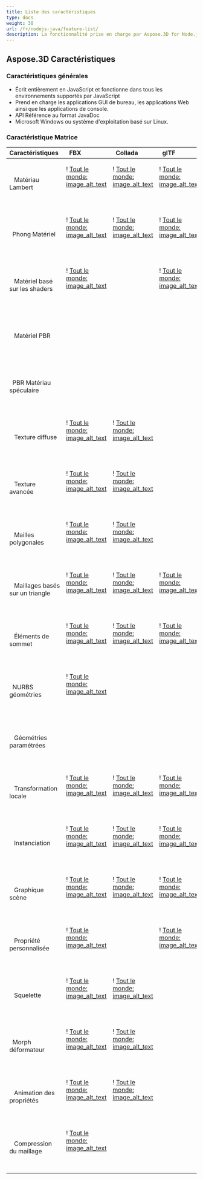```yaml
---
title: Liste des caractéristiques
type: docs
weight: 30
url: /fr/nodejs-java/feature-list/
description: La fonctionnalité prise en charge par Aspose.3D for Node.js via Java
---
```

##  **Aspose.3D Caractéristiques**
###  **Caractéristiques générales**
- Écrit entièrement en JavaScript et fonctionne dans tous les environnements supportés par JavaScript
- Prend en charge les applications GUI de bureau, les applications Web ainsi que les applications de console.
- API Référence au format JavaDoc
- Microsoft Windows ou système d'exploitation basé sur Linux.
###  **Caractéristique Matrice**

|**Caractéristiques** |` `FBX|` `Collada|` `glTF|` `glTF 2.0|` `U3D|` `PDF|` `STL|` `OBJ|` `PLY|` `3DS|` `ASE|` `X|` `3MF|` `RVM|` `Draco|
| :- | :- | :- | :- | :- | :- | :- | :- | :- | :- | :- | :- | :- | :- | :- | :- |
|` ` Matériau Lambert|<p>! [Tout le monde: image_alt_text](accept.png)</p><p> </p>|<p>! [Tout le monde: image_alt_text](accept.png)</p><p> </p>|<p>! [Tout le monde: image_alt_text](accept.png)</p><p> </p>| |<p>! [Tout le monde: image_alt_text](accept.png)</p><p> </p>|<p>! [Tout le monde: image_alt_text](accept.png)</p><p> </p>| |<p>! [Tout le monde: image_alt_text](accept.png)</p><p> </p>| |<p>! [Tout le monde: image_alt_text](accept.png)</p><p> </p>|<p>! [Tout le monde: image_alt_text](accept.png)</p><p> </p>|<p>! [Tout le monde: image_alt_text](accept.png)</p><p> </p>| | | |
|` `Phong Matériel|<p>! [Tout le monde: image_alt_text](accept.png)</p><p> </p>|<p>! [Tout le monde: image_alt_text](accept.png)</p><p> </p>|<p>! [Tout le monde: image_alt_text](accept.png)</p><p> </p>| |<p>! [Tout le monde: image_alt_text](accept.png)</p><p> </p>|<p>! [Tout le monde: image_alt_text](accept.png)</p><p> </p>| |<p>! [Tout le monde: image_alt_text](accept.png)</p><p> </p>| | |<p>! [Tout le monde: image_alt_text](accept.png)</p><p> </p>|<p>! [Tout le monde: image_alt_text](accept.png)</p><p> </p>| | | |
|` ` Matériel basé sur les shaders|<p>! [Tout le monde: image_alt_text](accept.png)</p><p> </p>| |<p>! [Tout le monde: image_alt_text](accept.png)</p><p> </p>| | | | | | | | | | | | |
|` ` Matériel PBR| | | |<p>! [Tout le monde: image_alt_text](accept.png)</p><p> </p>| | | | | | | | | | | |
|` `PBR Matériau spéculaire| | | |<p>! [Tout le monde: image_alt_text](accept.png)</p><p> </p>| | | | | | | | | | | |
|` ` Texture diffuse|<p>! [Tout le monde: image_alt_text](accept.png)</p><p> </p>|<p>! [Tout le monde: image_alt_text](accept.png)</p><p> </p>| |<p>! [Tout le monde: image_alt_text](accept.png)</p><p> </p>|<p>! [Tout le monde: image_alt_text](accept.png)</p><p> </p>|<p>! [Tout le monde: image_alt_text](accept.png)</p><p> </p>| |<p>! [Tout le monde: image_alt_text](accept.png)</p><p> </p>| |<p>! [Tout le monde: image_alt_text](accept.png)</p><p> </p>|<p>! [Tout le monde: image_alt_text](accept.png)</p><p> </p>|<p>! [Tout le monde: image_alt_text](accept.png)</p><p> </p>|<p>! [Tout le monde: image_alt_text](accept.png)</p><p> </p>| | |
|` ` Texture avancée|<p>! [Tout le monde: image_alt_text](accept.png)</p><p> </p>|<p>! [Tout le monde: image_alt_text](accept.png)</p><p> </p>| |<p>! [Tout le monde: image_alt_text](accept.png)</p><p> </p>|<p>! [Tout le monde: image_alt_text](accept.png)</p><p> </p>|<p>! [Tout le monde: image_alt_text](accept.png)</p><p> </p>| |<p>! [Tout le monde: image_alt_text](accept.png)</p><p> </p>| | | | | | | |
|` ` Mailles polygonales|<p>! [Tout le monde: image_alt_text](accept.png)</p><p> </p>|<p>! [Tout le monde: image_alt_text](accept.png)</p><p> </p>| | | | | |<p>! [Tout le monde: image_alt_text](accept.png)</p><p> </p>| | | | | |<p>! [Tout le monde: image_alt_text](accept.png)</p><p> </p>| |
|` ` Maillages basés sur un triangle|<p>! [Tout le monde: image_alt_text](accept.png)</p><p> </p>|<p>! [Tout le monde: image_alt_text](accept.png)</p><p> </p>|<p>! [Tout le monde: image_alt_text](accept.png)</p><p> </p>|<p>! [Tout le monde: image_alt_text](accept.png)</p><p> </p>|<p>! [Tout le monde: image_alt_text](accept.png)</p><p> </p>|<p>! [Tout le monde: image_alt_text](accept.png)</p><p> </p>|<p>! [Tout le monde: image_alt_text](accept.png)</p><p> </p>|<p>! [Tout le monde: image_alt_text](accept.png)</p><p> </p>|<p>! [Tout le monde: image_alt_text](accept.png)</p><p> </p>|<p>! [Tout le monde: image_alt_text](accept.png)</p><p> </p>|<p>! [Tout le monde: image_alt_text](accept.png)</p><p> </p>|<p>! [Tout le monde: image_alt_text](accept.png)</p><p> </p>|<p>! [Tout le monde: image_alt_text](accept.png)</p><p> </p>|<p>! [Tout le monde: image_alt_text](accept.png)</p><p> </p>|<p>! [Tout le monde: image_alt_text](accept.png)</p><p> </p>|
|` ` Éléments de sommet|<p>! [Tout le monde: image_alt_text](accept.png)</p><p> </p>|<p>! [Tout le monde: image_alt_text](accept.png)</p><p> </p>|<p>! [Tout le monde: image_alt_text](accept.png)</p><p> </p>|<p>! [Tout le monde: image_alt_text](accept.png)</p><p> </p>|<p>! [Tout le monde: image_alt_text](accept.png)</p><p> </p>|<p>! [Tout le monde: image_alt_text](accept.png)</p><p> </p>| |<p>! [Tout le monde: image_alt_text](accept.png)</p><p> </p>|<p>! [Tout le monde: image_alt_text](accept.png)</p><p> </p>|<p>! [Tout le monde: image_alt_text](accept.png)</p><p> </p>|<p>! [Tout le monde: image_alt_text](accept.png)</p><p> </p>|<p>! [Tout le monde: image_alt_text](accept.png)</p><p> </p>| | |<p>! [Tout le monde: image_alt_text](accept.png)</p><p> </p>|
|` `NURBS géométries|<p>! [Tout le monde: image_alt_text](accept.png)</p><p> </p>| | | | | | | | | | | | | | |
|` ` Géométries paramétrées| | | | | | | | | | | | | |<p>! [Tout le monde: image_alt_text](accept.png)</p><p> </p>| |
|` ` Transformation locale|<p>! [Tout le monde: image_alt_text](accept.png)</p><p> </p>|<p>! [Tout le monde: image_alt_text](accept.png)</p><p> </p>|<p>! [Tout le monde: image_alt_text](accept.png)</p><p> </p>|<p>! [Tout le monde: image_alt_text](accept.png)</p><p> </p>|<p>! [Tout le monde: image_alt_text](accept.png)</p><p> </p>|<p>! [Tout le monde: image_alt_text](accept.png)</p><p> </p>| | | |<p>! [Tout le monde: image_alt_text](accept.png)</p><p> </p>|<p>! [Tout le monde: image_alt_text](accept.png)</p><p> </p>|<p>! [Tout le monde: image_alt_text](accept.png)</p><p> </p>| |<p>! [Tout le monde: image_alt_text](accept.png)</p><p> </p>| |
|` ` Instanciation|<p>! [Tout le monde: image_alt_text](accept.png)</p><p> </p>|<p>! [Tout le monde: image_alt_text](accept.png)</p><p> </p>|<p>! [Tout le monde: image_alt_text](accept.png)</p><p> </p>|<p>! [Tout le monde: image_alt_text](accept.png)</p><p> </p>|<p>! [Tout le monde: image_alt_text](accept.png)</p><p> </p>|<p>! [Tout le monde: image_alt_text](accept.png)</p><p> </p>| | | | | | | | | |
|` ` Graphique scène|<p>! [Tout le monde: image_alt_text](accept.png)</p><p> </p>|<p>! [Tout le monde: image_alt_text](accept.png)</p><p> </p>|<p>! [Tout le monde: image_alt_text](accept.png)</p><p> </p>|<p>! [Tout le monde: image_alt_text](accept.png)</p><p> </p>|<p>! [Tout le monde: image_alt_text](accept.png)</p><p> </p>|<p>! [Tout le monde: image_alt_text](accept.png)</p><p> </p>| | | |<p>! [Tout le monde: image_alt_text](accept.png)</p><p> </p>| |<p>! [Tout le monde: image_alt_text](accept.png)</p><p> </p>| |<p>! [Tout le monde: image_alt_text](accept.png)</p><p> </p>| |
|` ` Propriété personnalisée|<p>! [Tout le monde: image_alt_text](accept.png)</p><p> </p>| |<p>! [Tout le monde: image_alt_text](accept.png)</p><p> </p>|<p>! [Tout le monde: image_alt_text](accept.png)</p><p> </p>| | | | | | | | | | | |
|` ` Squelette|<p>! [Tout le monde: image_alt_text](accept.png)</p><p> </p>|<p>! [Tout le monde: image_alt_text](accept.png)</p><p> </p>| | | | | | | | | | | | | |
|` `Morph déformateur|<p>! [Tout le monde: image_alt_text](accept.png)</p><p> </p>|<p>! [Tout le monde: image_alt_text](accept.png)</p><p> </p>| | | | | | | | | | | | | |
|` ` Animation des propriétés|<p>! [Tout le monde: image_alt_text](accept.png)</p><p> </p>|<p>! [Tout le monde: image_alt_text](accept.png)</p><p> </p>| | | | | | | | | | | | | |
|` ` Compression du maillage|<p>! [Tout le monde: image_alt_text](accept.png)</p><p> </p>| | | |<p>! [Tout le monde: image_alt_text](accept.png)</p><p> </p>|<p>! [Tout le monde: image_alt_text](accept.png)</p><p> </p>| | | | | | |<p>! [Tout le monde: image_alt_text](accept.png)</p><p> </p>| |<p>! [Tout le monde: image_alt_text](accept.png)</p><p> </p>|

